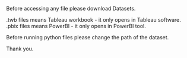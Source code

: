 Before accessing any file please download Datasets.

.twb files means Tableau workbook - it only opens in Tableau software.
.pbix files means PowerBI - it only opens in PowerBI tool.

Before running python files please change the path of the dataset.

Thank you.
